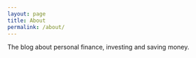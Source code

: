 ```yaml
---
layout: page
title: About
permalink: /about/
---
```


The blog about personal finance, investing and saving money.
